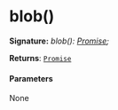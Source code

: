 # blob()





**Signature:** _blob(): [Promise](../../web-apis.api/class/promise.md)<Blob>;_

**Returns**: [`Promise`](../../web-apis.api/class/promise.md)<Blob>





#### Parameters
None


